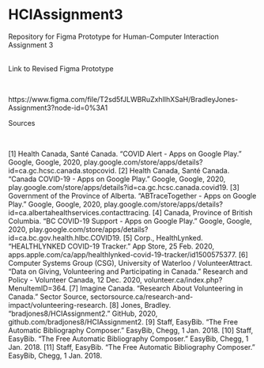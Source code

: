 # HCIAssignment3
Repository for Figma Prototype for Human-Computer Interaction Assignment 3
<br><br>
<p>Link to Revised Figma Prototype<p><br>
  <p>https://www.figma.com/file/T2sd5fJLWBRuZxhlIhXSaH/BradleyJones-Assignment3?node-id=0%3A1<p>

<p>Sources<p><br>
  <p>[1]	Health Canada, Santé Canada. “COVID Alert - Apps on Google Play.” Google, Google, 2020, play.google.com/store/apps/details?id=ca.gc.hcsc.canada.stopcovid.
[2]	Health Canada, Santé Canada. “Canada COVID-19 - Apps on Google Play.” Google, Google, 2020, play.google.com/store/apps/details?id=ca.gc.hcsc.canada.covid19. 
[3]	Government of the Province of Alberta. “ABTraceTogether - Apps on Google Play.” Google, Google, 2020, play.google.com/store/apps/details?id=ca.albertahealthservices.contacttracing. 
[4]	Canada, Province of British Columbia. “BC COVID-19 Support - Apps on Google Play.” Google, Google, 2020, play.google.com/store/apps/details?id=ca.bc.gov.health.hlbc.COVID19. 
[5]	Corp., HealthLynked. “‎HEALTHLYNKED COVID-19 Tracker.” App&nbsp;Store, 25 Feb. 2020, apps.apple.com/ca/app/healthlynked-covid-19-tracker/id1500575377. 
[6]	Computer Systems Group (CSG), University of Waterloo / VolunteerAttract. “Data on Giving, Volunteering and Participating in Canada.” Research and Policy - Volunteer Canada, 12 Dec. 2020, volunteer.ca/index.php?MenuItemID=364.
[7]	Imagine Canada. “Research About Volunteering in Canada.” Sector Source, sectorsource.ca/research-and-impact/volunteering-research. 
[8]	Jones, Bradley. “bradjones8/HCIAssignment2.” GitHub, 2020, github.com/bradjones8/HCIAssignment2. 
[9]	Staff, EasyBib. “The Free Automatic Bibliography Composer.” EasyBib, Chegg, 1 Jan. 2018.
[10]	Staff, EasyBib. “The Free Automatic Bibliography Composer.” EasyBib, Chegg, 1 Jan. 2018.
[11]	Staff, EasyBib. “The Free Automatic Bibliography Composer.” EasyBib, Chegg, 1 Jan. 2018.
<p>
